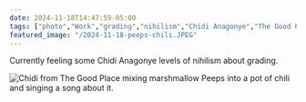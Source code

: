 ```yaml
---
date: 2024-11-18T14:47:59-05:00
tags: ["photo","Work","grading","nihilism","Chidi Anagonye","The Good Place"]
featured_image: "/2024-11-18-peeps-chili.JPEG"
---
```

Currently feeling some Chidi Anagonye levels of nihilism about grading.

![Chidi from The Good Place mixing marshmallow Peeps into a pot of chili and singing a song about it.](/2024-11-18-peeps-chili.JPEG)